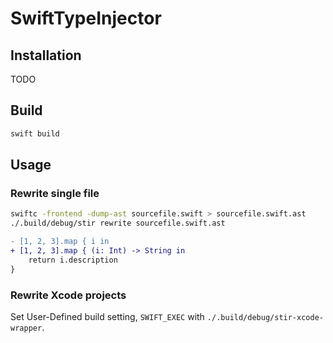 # SwiftTypeInjector

## Installation

TODO

## Build

```bash
swift build
```

## Usage

### Rewrite single file

```bash
swiftc -frontend -dump-ast sourcefile.swift > sourcefile.swift.ast
./.build/debug/stir rewrite sourcefile.swift.ast
```

```diff
- [1, 2, 3].map { i in
+ [1, 2, 3].map { (i: Int) -> String in
    return i.description
}
```

### Rewrite Xcode projects

Set User-Defined build setting, `SWIFT_EXEC` with `./.build/debug/stir-xcode-wrapper`.
